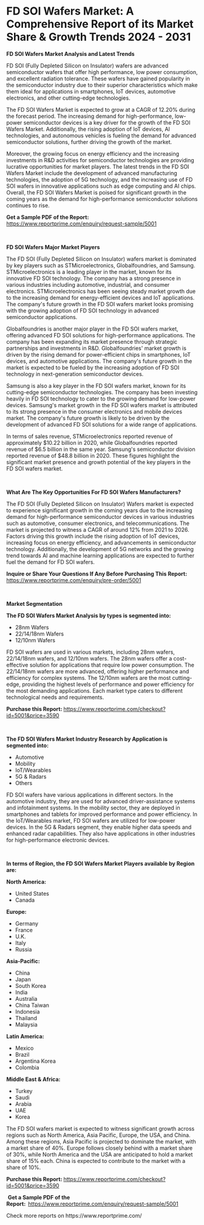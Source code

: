 <p><h1>FD SOI Wafers Market: A Comprehensive Report of its Market Share & Growth Trends 2024 - 2031</h1></p><p><strong>FD SOI Wafers Market Analysis and Latest Trends</strong></p>
<p><p>FD SOI (Fully Depleted Silicon on Insulator) wafers are advanced semiconductor wafers that offer high performance, low power consumption, and excellent radiation tolerance. These wafers have gained popularity in the semiconductor industry due to their superior characteristics which make them ideal for applications in smartphones, IoT devices, automotive electronics, and other cutting-edge technologies.</p><p>The FD SOI Wafers Market is expected to grow at a CAGR of 12.20% during the forecast period. The increasing demand for high-performance, low-power semiconductor devices is a key driver for the growth of the FD SOI Wafers Market. Additionally, the rising adoption of IoT devices, AI technologies, and autonomous vehicles is fueling the demand for advanced semiconductor solutions, further driving the growth of the market.</p><p>Moreover, the growing focus on energy efficiency and the increasing investments in R&D activities for semiconductor technologies are providing lucrative opportunities for market players. The latest trends in the FD SOI Wafers Market include the development of advanced manufacturing technologies, the adoption of 5G technology, and the increasing use of FD SOI wafers in innovative applications such as edge computing and AI chips. Overall, the FD SOI Wafers Market is poised for significant growth in the coming years as the demand for high-performance semiconductor solutions continues to rise.</p></p>
<p><strong>Get a Sample PDF of the Report:&nbsp;</strong> <a href="https://www.reportprime.com/enquiry/request-sample/5001">https://www.reportprime.com/enquiry/request-sample/5001</a></p>
<p>&nbsp;</p>
<p><strong>FD SOI Wafers Major Market Players</strong></p>
<p><p>The FD SOI (Fully Depleted Silicon on Insulator) wafers market is dominated by key players such as STMicroelectronics, Globalfoundries, and Samsung. STMicroelectronics is a leading player in the market, known for its innovative FD SOI technology. The company has a strong presence in various industries including automotive, industrial, and consumer electronics. STMicroelectronics has been seeing steady market growth due to the increasing demand for energy-efficient devices and IoT applications. The company's future growth in the FD SOI wafers market looks promising with the growing adoption of FD SOI technology in advanced semiconductor applications.</p><p>Globalfoundries is another major player in the FD SOI wafers market, offering advanced FD SOI solutions for high-performance applications. The company has been expanding its market presence through strategic partnerships and investments in R&D. Globalfoundries' market growth is driven by the rising demand for power-efficient chips in smartphones, IoT devices, and automotive applications. The company's future growth in the market is expected to be fueled by the increasing adoption of FD SOI technology in next-generation semiconductor devices.</p><p>Samsung is also a key player in the FD SOI wafers market, known for its cutting-edge semiconductor technologies. The company has been investing heavily in FD SOI technology to cater to the growing demand for low-power devices. Samsung's market growth in the FD SOI wafers market is attributed to its strong presence in the consumer electronics and mobile devices market. The company's future growth is likely to be driven by the development of advanced FD SOI solutions for a wide range of applications.</p><p>In terms of sales revenue, STMicroelectronics reported revenue of approximately $10.22 billion in 2020, while Globalfoundries reported revenue of $6.5 billion in the same year. Samsung's semiconductor division reported revenue of $48.8 billion in 2020. These figures highlight the significant market presence and growth potential of the key players in the FD SOI wafers market.</p></p>
<p>&nbsp;</p>
<p><strong>What Are The Key Opportunities For FD SOI Wafers Manufacturers?</strong></p>
<p><p>The FD SOI (Fully Depleted Silicon on Insulator) Wafers market is expected to experience significant growth in the coming years due to the increasing demand for high-performance semiconductor devices in various industries such as automotive, consumer electronics, and telecommunications. The market is projected to witness a CAGR of around 12% from 2021 to 2026. Factors driving this growth include the rising adoption of IoT devices, increasing focus on energy efficiency, and advancements in semiconductor technology. Additionally, the development of 5G networks and the growing trend towards AI and machine learning applications are expected to further fuel the demand for FD SOI wafers.</p></p>
<p><strong>Inquire or Share Your Questions If Any Before Purchasing This Report:</strong> <a href="https://www.reportprime.com/enquiry/pre-order/5001">https://www.reportprime.com/enquiry/pre-order/5001</a></p>
<p>&nbsp;</p>
<p><strong>Market Segmentation</strong></p>
<p><strong>The FD SOI Wafers Market Analysis by types is segmented into:</strong></p>
<p><ul><li>28nm Wafers</li><li>22/14/18nm Wafers</li><li>12/10nm Wafers</li></ul></p>
<p><p>FD SOI wafers are used in various markets, including 28nm wafers, 22/14/18nm wafers, and 12/10nm wafers. The 28nm wafers offer a cost-effective solution for applications that require low power consumption. The 22/14/18nm wafers are more advanced, offering higher performance and efficiency for complex systems. The 12/10nm wafers are the most cutting-edge, providing the highest levels of performance and power efficiency for the most demanding applications. Each market type caters to different technological needs and requirements.</p></p>
<p><strong>Purchase this Report:&nbsp;</strong><a href="https://www.reportprime.com/checkout?id=5001&price=3590">https://www.reportprime.com/checkout?id=5001&price=3590</a></p>
<p>&nbsp;</p>
<p><strong>The FD SOI Wafers Market Industry Research by Application is segmented into:</strong></p>
<p><ul><li>Automotive</li><li>Mobility</li><li>IoT/Wearables</li><li>5G & Radars</li><li>Others</li></ul></p>
<p><p>FD SOI wafers have various applications in different sectors. In the automotive industry, they are used for advanced driver-assistance systems and infotainment systems. In the mobility sector, they are deployed in smartphones and tablets for improved performance and power efficiency. In the IoT/Wearables market, FD SOI wafers are utilized for low-power devices. In the 5G & Radars segment, they enable higher data speeds and enhanced radar capabilities. They also have applications in other industries for high-performance electronic devices.</p></p>
<p>&nbsp;</p>
<p><strong>In terms of Region, the FD SOI Wafers Market Players available by Region are:</strong></p>
<p>
    <p> <strong> North America: </strong>
        <ul>
            <li>United States</li>
            <li>Canada</li>
        </ul>
        </p> 
    <p> <strong> Europe: </strong>
        <ul>
            <li>Germany</li>
            <li>France</li>
            <li>U.K.</li>
            <li>Italy</li>
            <li>Russia</li>
        </ul>
        </p> 
    <p> <strong> Asia-Pacific: </strong>
        <ul>
            <li>China</li>
            <li>Japan</li>
            <li>South Korea</li>
            <li>India</li>
            <li>Australia</li>
            <li>China Taiwan</li>
            <li>Indonesia</li>
            <li>Thailand</li>
            <li>Malaysia</li>
        </ul>
        </p> 
    <p> <strong> Latin America: </strong>
        <ul>
            <li>Mexico</li>
            <li>Brazil</li>
            <li>Argentina Korea</li>
            <li>Colombia</li>
        </ul>
        </p> 
    <p> <strong> Middle East & Africa: </strong>
        <ul>
            <li>Turkey</li>
            <li>Saudi</li>
            <li>Arabia</li>
            <li>UAE</li>
            <li>Korea</li>
        </ul>
    </p>
    </p>
<p><p>The FD SOI wafers market is expected to witness significant growth across regions such as North America, Asia Pacific, Europe, the USA, and China. Among these regions, Asia Pacific is projected to dominate the market, with a market share of 40%. Europe follows closely behind with a market share of 30%, while North America and the USA are anticipated to hold a market share of 15% each. China is expected to contribute to the market with a share of 10%.</p></p>
<p><strong>Purchase this Report: </strong><a href="https://www.reportprime.com/checkout?id=5001&price=3590">https://www.reportprime.com/checkout?id=5001&price=3590</a></p>
<p>&nbsp;<strong>Get a Sample PDF of the Report:&nbsp;&nbsp;</strong><a href="https://www.reportprime.com/enquiry/request-sample/5001">https://www.reportprime.com/enquiry/request-sample/5001</a></p>
<p><strong></strong></p>
<p>Check more reports on https://www.reportprime.com/</p>